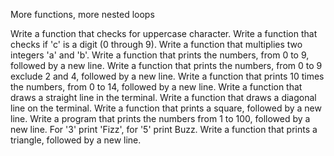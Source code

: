 More functions, more nested loops

  Write a function that checks for uppercase character.
  Write a function that checks if 'c' is a digit (0 through 9).
  Write a function that multiplies two integers 'a' and 'b'.
  Write a function that prints the numbers, from 0 to 9, followed by a new line.
  Write a function that prints the numbers, from 0 to 9 exclude 2 and 4, followed by a new line.
  Write a function that prints 10 times the numbers, from 0 to 14, followed by a new line.
  Write a function that draws a straight line in the terminal.
  Write a function that draws a diagonal line on the terminal.
  Write a function that prints a square, followed by a new line.
  Write a program that prints the numbers from 1 to 100, followed by a new line. For '3' print 'Fizz', for '5' print Buzz.
  Write a function that prints a triangle, followed by a new line.
